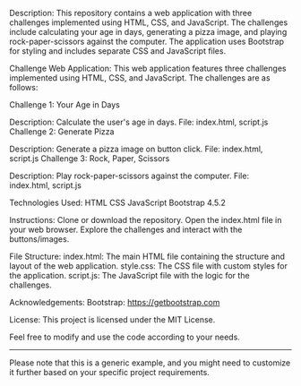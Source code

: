 Description:
This repository contains a web application with three challenges implemented using HTML, CSS, and JavaScript. The challenges include calculating your age in days, generating a pizza image, and playing rock-paper-scissors against the computer. The application uses Bootstrap for styling and includes separate CSS and JavaScript files.

Challenge Web Application:
This web application features three challenges implemented using HTML, CSS, and JavaScript. The challenges are as follows:

Challenge 1: Your Age in Days

Description: Calculate the user's age in days.
File: index.html, script.js
Challenge 2: Generate Pizza

Description: Generate a pizza image on button click.
File: index.html, script.js
Challenge 3: Rock, Paper, Scissors

Description: Play rock-paper-scissors against the computer.
File: index.html, script.js

Technologies Used:
HTML
CSS
JavaScript
Bootstrap 4.5.2

Instructions:
Clone or download the repository.
Open the index.html file in your web browser.
Explore the challenges and interact with the buttons/images.

File Structure:
index.html: The main HTML file containing the structure and layout of the web application.
style.css: The CSS file with custom styles for the application.
script.js: The JavaScript file with the logic for the challenges.

Acknowledgements:
Bootstrap: https://getbootstrap.com

License:
This project is licensed under the MIT License.

Feel free to modify and use the code according to your needs.

---------------------------------------------------------------

Please note that this is a generic example, and you might need to customize it further based on your specific project requirements.